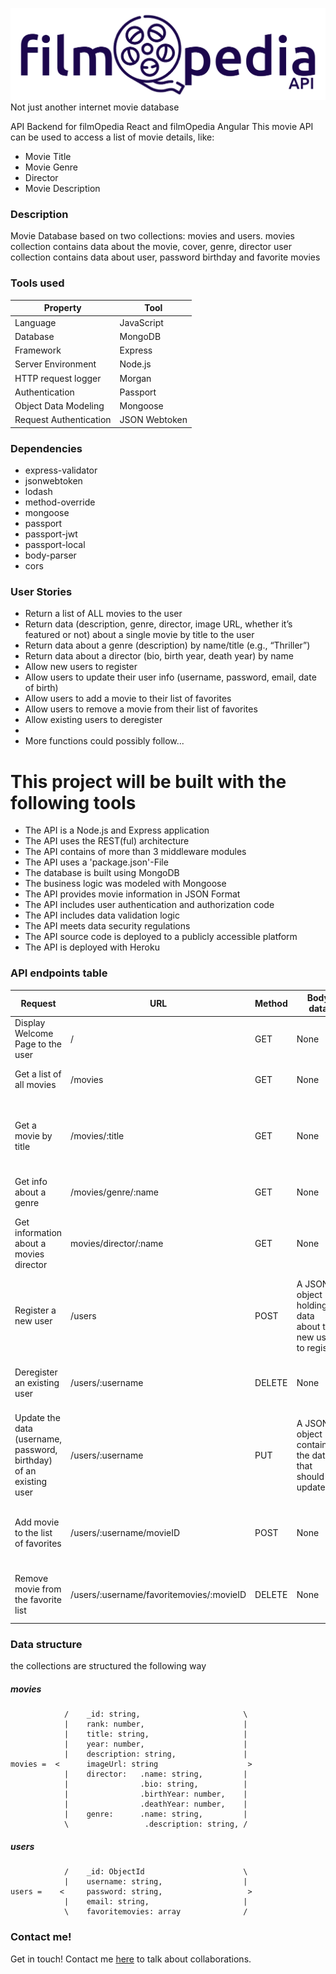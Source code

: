 ![alt filmOpediaApiLogo](https://github.com/danielvonboros/filmopedia/blob/main/public/filmopediaApiLogo.png?raw=true)
Not just another internet movie database

API Backend for filmOpedia React and filmOpedia Angular
This movie API can be used to access a list of movie details,
like:

<ul>
<li>Movie Title</li>
<li>Movie Genre</li>
<li>Director</li>
<li>Movie Description</li>
</ul>

### Description

Movie Database based on two collections: movies and users.
movies collection contains data about the movie, cover, genre, director
user collection contains data about user, password birthday and favorite movies

### Tools used

| Property               | Tool          |
| ---------------------- | ------------- |
| Language               | JavaScript    |
| Database               | MongoDB       |
| Framework              | Express       |
| Server Environment     | Node.js       |
| HTTP request logger    | Morgan        |
| Authentication         | Passport      |
| Object Data Modeling   | Mongoose      |
| Request Authentication | JSON Webtoken |

### Dependencies

<ul>
<li>express-validator</li>
<li>jsonwebtoken</li>
<li>lodash</li>
<li>method-override</li>
<li>mongoose</li>
<li>passport</li>
<li>passport-jwt</li>
<li>passport-local</li>
<li>body-parser</li>
<li>cors</li>
</ul>

### User Stories

<ul>
         <li>Return a list of ALL movies to the user</li>
         <li>Return data (description, genre, director, image URL, whether it’s featured or not) about a
   single movie by title to the user</li>
         <li>Return data about a genre (description) by name/title (e.g., “Thriller”)</li>
         <li>Return data about a director (bio, birth year, death year) by name</li>
         <li>Allow new users to register</li>
         <li>Allow users to update their user info (username, password, email, date of birth)</li>
         <li>Allow users to add a movie to their list of favorites</li>
         <li>Allow users to remove a movie from their list of favorites</li>
         <li>Allow existing users to deregister</li>
         <li></li>
         <li>More functions could possibly follow... </li>
     </ul>
     <h1>This project will be built with the following tools</h1>
        <ul>
          <li>The API is a Node.js and Express application</li>
          <li>The API uses the REST(ful) architecture</li>
          <li>The API contains of more than 3 middleware modules</li>
          <li>The API uses a 'package.json'-File</li>
          <li>The database is built using MongoDB</li>
          <li>The business logic was modeled with Mongoose</li>
          <li>The API provides movie information in JSON Format</li>
          <li>The API includes user authentication and authorization code</li>
          <li>The API includes data validation logic</li>
          <li>The API meets data security regulations</li>
          <li>The API source code is deployed to a publicly accessible platform</li>
          <li>The API is deployed with Heroku</li>
        </ul>
    </div>

### API endpoints table

<table>
             <thead>
                 <tr>
                     <th>Request</th>
                     <th>URL</th>
                     <th>Method</th>
                     <th>Body data</th>
                     <th>Response</th>
                 </tr>
             </thead>
                <tr>
                    <td>Display Welcome Page to the user</td>
                    <td>/</td>
                    <td>GET</td>
                    <td>None</td>
                    <td>A text message welcoming the user</td>
                </tr>
                <tr>
                    <td>Get a list of all movies</td>
                    <td>/movies</td>
                    <td>GET</td>
                    <td>None</td>
                    <td>A JSON object containing data about all movies</td>
                </tr>
                <tr>
                    <td>Get a movie by title</td>
                    <td>/movies/:title</td>
                    <td>GET</td>
                    <td>None</td>
                    <td>A JSON object containing data(description, genres, director, image URL) about the selected movie</td>
                </tr>
                <tr>
                    <td>Get info about a genre</td>
                    <td>/movies/genre/:name</td>
                    <td>GET</td>
                    <td>None</td>
                    <td>A JSON object contain data about a genre</td>
                </tr>
                <tr>
                    <td>Get information about a movies director</td>
                    <td>movies/director/:name</td>
                    <td>GET</td>
                    <td>None</td>
                    <td>A JSON object containing data about the director (name, bio, birthyear and death year)</td>
                </tr>
                <tr>
                    <td>Register a new user</td>
                    <td>/users</td>
                    <td>POST</td>
                    <td>A JSON object holding data about the new user to register</td>
                    <td>A JSON object containing data about user that has been registered</td>
                </tr>
                <tr>
                    <td>Deregister an existing user</td>
                    <td>/users/:username</td>
                    <td>DELETE</td>
                    <td>None</td>
                    <td>A text message indicating user was successfully removed</td>
                </tr>
                <tr>
                    <td>Update the data (username, password, birthday) of an existing user</td>
                    <td>/users/:username</td>
                    <td>PUT</td>
                    <td>A JSON object containing the data that should be updated</td>
                    <td>A JSON object containing all the data about the updated user info</td>
                </tr>
                <tr>
                    <td>Add movie to the list of favorites</td>
                    <td>/users/:username/movieID</td>
                    <td>POST</td>
                    <td>None</td>
                    <td>A JSON object containing all the data about the user including the updated favoritemovies</td>
                </tr>
                <tr>
                    <td>Remove movie from the favorite list</td>
                    <td>/users/:username/favoritemovies/:movieID</td>
                    <td>DELETE</td>
                    <td>None</td>
                    <td>A text message indicating that a movie was successfully removed</td>
                </tr>
         </table>

### Data structure

the collections are structured the following way

##### movies

```
            /    _id: string,                       \
            |    rank: number,                      |
            |    title: string,                     |
            |    year: number,                      |
            |    description: string,               |
movies =  <      imageUrl: string                    >
            |    director:   .name: string,         |
            |                .bio: string,          |
            |                .birthYear: number,    |
            |                .deathYear: number,    |
            |    genre:      .name: string,         |
            \                 .description: string, /
```

##### users

```
            /    _id: ObjectId                      \
            |    username: string,                  |
users =    <     password: string,                   >
            |    email: string,                     |
            \    favoritemovies: array              /
```

### Contact me!

Get in touch! Contact me <a href="https://linkedin.com/in/daniel-von-boros-92878a186">here</a> to talk about collaborations.
